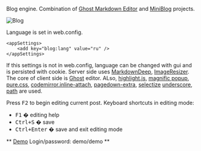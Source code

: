 Blog engine. Combination of 
[Ghost Markdown Editor](https://github.com/timsayshey/Ghost-Markdown-Editor) and
[MiniBlog](https://github.com/madskristensen/miniblog) projects.

![Blog](http://anvslv.me/images/blog-en-thumb.jpg "Blog")
 
Language is set in web.config. 

	<appSettings> 
		<add key="blog:lang" value="ru" /> 
	</appSettings>

If this settings is not in web.config, language can be changed with gui and is persisted with cookie.
Server side uses [MarkdownDeep][5], [ImageResizer][6]. 
The core of client side is [Ghost][7] editor. ALso, [highlight.js][8], 
[magnific popup][9], [pure.css][10], [codemirror.inline-attach][11], [pagedown-extra][12], 
[selectize][13] [underscore][14], [path][15] are used.

Press <kbd>F2</kbd> to begin editing current post.
Keyboard shortcuts in editing mode:
  
* <kbd>F1</kbd> � editing help
* <kbd>Ctrl+S</kbd> � save
* <kbd>Ctrl+Enter</kbd> � save and exit editing mode

** [Demo][16] Login/password: demo/demo **
 
[1]: https://github.com/timsayshey/Ghost-Markdown-Editor 
[2]: https://github.com/madskristensen/miniblog 
[3]: http://anvslv.me/Images/v-635266277710373031/blog-thumb.png 
[4]: http://anvslv.me/Images/v-635266277710217040/blog-help-thumb.png
[5]: https://github.com/toptensoftware/markdowndeep
[6]: http://imageresizing.net/ 
[7]: https://github.com/TryGhost/Ghost 
[8]: https://github.com/isagalaev/highlight.js 
[9]: http://dimsemenov.com/plugins/magnific-popup/ 
[10]: http://purecss.io 
[11]: https://github.com/Rovak/InlineAttachment 
[12]: https://github.com/jmcmanus/pagedown-extra
[13]: https://github.com/brianreavis/selectize.js 
[14]: http://underscorejs.org/
[15]: https://github.com/mtrpcic/pathjs
[16]: http://miniblogdemo.apphb.com/
